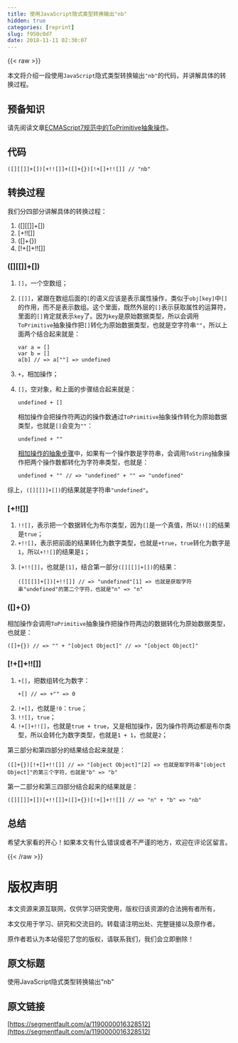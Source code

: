 ```yaml
---
title: 使用JavaScript隐式类型转换输出"nb"
hidden: true
categories: [reprint]
slug: f950c0d7
date: 2018-11-11 02:30:07
---
```


{{< raw >}}
<p>&#x672C;&#x6587;&#x5C06;&#x4ECB;&#x7ECD;&#x4E00;&#x6BB5;&#x4F7F;&#x7528;<code>JavaScript</code>&#x9690;&#x5F0F;&#x7C7B;&#x578B;&#x8F6C;&#x6362;&#x8F93;&#x51FA;<code>&quot;nb&quot;</code>&#x7684;&#x4EE3;&#x7801;&#xFF0C;&#x5E76;&#x8BB2;&#x89E3;&#x5177;&#x4F53;&#x7684;&#x8F6C;&#x6362;&#x8FC7;&#x7A0B;&#x3002;</p><h2 id="articleHeader0">&#x9884;&#x5907;&#x77E5;&#x8BC6;</h2><p>&#x8BF7;&#x5148;&#x9605;&#x8BFB;&#x6587;&#x7AE0;<a href="https://segmentfault.com/a/1190000016325587">ECMAScript7&#x89C4;&#x8303;&#x4E2D;&#x7684;ToPrimitive&#x62BD;&#x8C61;&#x64CD;&#x4F5C;</a>&#x3002;</p><h2 id="articleHeader1">&#x4EE3;&#x7801;</h2><div class="widget-codetool" style="display:none"><div class="widget-codetool--inner"><span class="selectCode code-tool" data-toggle="tooltip" data-placement="top" title="" data-original-title="&#x5168;&#x9009;"></span> <span type="button" class="copyCode code-tool" data-toggle="tooltip" data-placement="top" data-clipboard-text="([][[]]+[])[+!![]]+([]+{})[!+[]+!![]] // &quot;nb&quot;" title="" data-original-title="&#x590D;&#x5236;"></span> <span type="button" class="saveToNote code-tool" data-toggle="tooltip" data-placement="top" title="" data-original-title="&#x653E;&#x8FDB;&#x7B14;&#x8BB0;"></span></div></div><pre class="hljs prolog"><code style="word-break:break-word;white-space:initial">([][[]]+[])[+!![]]+([]+{})[!+[]+!![]] // <span class="hljs-string">&quot;nb&quot;</span></code></pre><h2 id="articleHeader2">&#x8F6C;&#x6362;&#x8FC7;&#x7A0B;</h2><p>&#x6211;&#x4EEC;&#x5206;&#x56DB;&#x90E8;&#x5206;&#x8BB2;&#x89E3;&#x5177;&#x4F53;&#x7684;&#x8F6C;&#x6362;&#x8FC7;&#x7A0B;&#xFF1A;</p><ol><li>([][[]]+[])</li><li>[+!![]]</li><li>([]+{})</li><li>[!+[]+!![]]</li></ol><h3 id="articleHeader3">([][[]]+[])</h3><ol><li><code>[]</code>&#xFF0C;&#x4E00;&#x4E2A;&#x7A7A;&#x6570;&#x7EC4;&#xFF1B;</li><li><p><code>[[]]</code>&#xFF0C;&#x7D27;&#x8DDF;&#x5728;&#x6570;&#x7EC4;&#x540E;&#x9762;&#x7684;<code>[</code>&#x7684;&#x8BED;&#x4E49;&#x5E94;&#x8BE5;&#x662F;&#x8868;&#x793A;&#x5C5E;&#x6027;&#x64CD;&#x4F5C;&#xFF0C;&#x7C7B;&#x4F3C;&#x4E8E;<code>obj[key]</code>&#x4E2D;<code>[]</code>&#x7684;&#x4F5C;&#x7528;&#xFF0C;&#x800C;&#x4E0D;&#x662F;&#x8868;&#x793A;&#x6570;&#x7EC4;&#x3002;&#x8FD9;&#x4E2A;&#x91CC;&#x9762;&#xFF0C;&#x65E2;&#x7136;&#x5916;&#x5C42;&#x7684;<code>[]</code>&#x8868;&#x793A;&#x83B7;&#x53D6;&#x5C5E;&#x6027;&#x7684;&#x8FD0;&#x7B97;&#x7B26;&#xFF0C;&#x91CC;&#x9762;&#x7684;<code>[]</code>&#x80AF;&#x5B9A;&#x5C31;&#x8868;&#x793A;<code>key</code>&#x4E86;&#x3002;&#x56E0;&#x4E3A;<code>key</code>&#x662F;&#x539F;&#x59CB;&#x6570;&#x636E;&#x7C7B;&#x578B;&#xFF0C;&#x6240;&#x4EE5;&#x4F1A;&#x8C03;&#x7528;<code>ToPrimitive</code>&#x62BD;&#x8C61;&#x64CD;&#x4F5C;&#x628A;<code>[]</code>&#x8F6C;&#x5316;&#x4E3A;&#x539F;&#x59CB;&#x6570;&#x636E;&#x7C7B;&#x578B;&#xFF0C;&#x4E5F;&#x5C31;&#x662F;&#x7A7A;&#x5B57;&#x7B26;&#x4E32;<code>&quot;&quot;</code>&#xFF0C;&#x6240;&#x4EE5;&#x4E0A;&#x9762;&#x4E24;&#x4E2A;&#x7ED3;&#x5408;&#x8D77;&#x6765;&#x5C31;&#x662F;&#xFF1A;</p><div class="widget-codetool" style="display:none"><div class="widget-codetool--inner"><span class="selectCode code-tool" data-toggle="tooltip" data-placement="top" title="" data-original-title="&#x5168;&#x9009;"></span> <span type="button" class="copyCode code-tool" data-toggle="tooltip" data-placement="top" data-clipboard-text="var a = []
var b = []
a[b] // =&gt; a[&quot;&quot;] =&gt; undefined" title="" data-original-title="&#x590D;&#x5236;"></span> <span type="button" class="saveToNote code-tool" data-toggle="tooltip" data-placement="top" title="" data-original-title="&#x653E;&#x8FDB;&#x7B14;&#x8BB0;"></span></div></div><pre class="hljs stylus"><code><span class="hljs-selector-tag">var</span> <span class="hljs-selector-tag">a</span> = []
<span class="hljs-selector-tag">var</span> <span class="hljs-selector-tag">b</span> = []
<span class="hljs-selector-tag">a</span>[b] <span class="hljs-comment">// =&gt; a[&quot;&quot;] =&gt; undefined</span></code></pre></li><li><code>+</code>&#xFF0C;&#x76F8;&#x52A0;&#x64CD;&#x4F5C;&#xFF1B;</li><li><p><code>[]</code>&#xFF0C;&#x7A7A;&#x5BF9;&#x8C61;&#xFF0C;&#x548C;&#x4E0A;&#x9762;&#x7684;&#x6B65;&#x9AA4;&#x7ED3;&#x5408;&#x8D77;&#x6765;&#x5C31;&#x662F;&#xFF1A;</p><div class="widget-codetool" style="display:none"><div class="widget-codetool--inner"><span class="selectCode code-tool" data-toggle="tooltip" data-placement="top" title="" data-original-title="&#x5168;&#x9009;"></span> <span type="button" class="copyCode code-tool" data-toggle="tooltip" data-placement="top" data-clipboard-text="undefined + []" title="" data-original-title="&#x590D;&#x5236;"></span> <span type="button" class="saveToNote code-tool" data-toggle="tooltip" data-placement="top" title="" data-original-title="&#x653E;&#x8FDB;&#x7B14;&#x8BB0;"></span></div></div><pre class="hljs accesslog"><code style="word-break:break-word;white-space:initial">undefined + <span class="hljs-string">[]</span></code></pre><p>&#x76F8;&#x52A0;&#x64CD;&#x4F5C;&#x4F1A;&#x628A;&#x64CD;&#x4F5C;&#x7B26;&#x4E24;&#x8FB9;&#x7684;&#x64CD;&#x4F5C;&#x6570;&#x901A;&#x8FC7;<code>ToPrimitive</code>&#x62BD;&#x8C61;&#x64CD;&#x4F5C;&#x8F6C;&#x5316;&#x4E3A;&#x539F;&#x59CB;&#x6570;&#x636E;&#x7C7B;&#x578B;&#xFF0C;&#x4E5F;&#x5C31;&#x662F;<code>[]</code>&#x4F1A;&#x53D8;&#x4E3A;<code>&quot;&quot;</code>&#xFF1A;</p><div class="widget-codetool" style="display:none"><div class="widget-codetool--inner"><span class="selectCode code-tool" data-toggle="tooltip" data-placement="top" title="" data-original-title="&#x5168;&#x9009;"></span> <span type="button" class="copyCode code-tool" data-toggle="tooltip" data-placement="top" data-clipboard-text="undefined + &quot;&quot;" title="" data-original-title="&#x590D;&#x5236;"></span> <span type="button" class="saveToNote code-tool" data-toggle="tooltip" data-placement="top" title="" data-original-title="&#x653E;&#x8FDB;&#x7B14;&#x8BB0;"></span></div></div><pre class="hljs actionscript"><code style="word-break:break-word;white-space:initial"><span class="hljs-literal">undefined</span> + <span class="hljs-string">&quot;&quot;</span></code></pre><p><a href="http://www.ecma-international.org/ecma-262/7.0/#sec-addition-operator-plus-runtime-semantics-evaluation" rel="nofollow noreferrer" target="_blank">&#x76F8;&#x52A0;&#x64CD;&#x4F5C;&#x7684;&#x62BD;&#x8C61;&#x6B65;&#x9AA4;</a>&#x4E2D;&#xFF0C;&#x5982;&#x679C;&#x6709;&#x4E00;&#x4E2A;&#x64CD;&#x4F5C;&#x6570;&#x662F;&#x5B57;&#x7B26;&#x4E32;&#xFF0C;&#x4F1A;&#x8C03;&#x7528;<code>ToString</code>&#x62BD;&#x8C61;&#x64CD;&#x4F5C;&#x628A;&#x4E24;&#x4E2A;&#x64CD;&#x4F5C;&#x6570;&#x90FD;&#x8F6C;&#x5316;&#x4E3A;&#x5B57;&#x7B26;&#x4E32;&#x7C7B;&#x578B;&#xFF0C;&#x4E5F;&#x5C31;&#x662F;&#xFF1A;</p><div class="widget-codetool" style="display:none"><div class="widget-codetool--inner"><span class="selectCode code-tool" data-toggle="tooltip" data-placement="top" title="" data-original-title="&#x5168;&#x9009;"></span> <span type="button" class="copyCode code-tool" data-toggle="tooltip" data-placement="top" data-clipboard-text="undefined + &quot;&quot; // =&gt; &quot;undefined&quot; + &quot;&quot; =&gt; &quot;undefined&quot;" title="" data-original-title="&#x590D;&#x5236;"></span> <span type="button" class="saveToNote code-tool" data-toggle="tooltip" data-placement="top" title="" data-original-title="&#x653E;&#x8FDB;&#x7B14;&#x8BB0;"></span></div></div><pre class="hljs coq"><code style="word-break:break-word;white-space:initial">undefined + <span class="hljs-string">&quot;&quot;</span> // =&gt; <span class="hljs-string">&quot;undefined&quot;</span> + <span class="hljs-string">&quot;&quot;</span> =&gt; <span class="hljs-string">&quot;undefined&quot;</span></code></pre></li></ol><p>&#x7EFC;&#x4E0A;&#xFF0C;<code>([][[]]+[])</code>&#x7684;&#x7ED3;&#x679C;&#x5C31;&#x662F;&#x5B57;&#x7B26;&#x4E32;<code>&quot;undefined&quot;</code>&#x3002;</p><h3 id="articleHeader4">[+!![]]</h3><ol><li><code>!![]</code>&#xFF0C;&#x8868;&#x793A;&#x628A;&#x4E00;&#x4E2A;&#x6570;&#x636E;&#x8F6C;&#x5316;&#x4E3A;&#x5E03;&#x5C14;&#x7C7B;&#x578B;&#xFF0C;&#x56E0;&#x4E3A;<code>[]</code>&#x662F;&#x4E00;&#x4E2A;&#x771F;&#x503C;&#xFF0C;&#x6240;&#x4EE5;<code>!![]</code>&#x7684;&#x7ED3;&#x679C;&#x662F;<code>true</code>&#xFF1B;</li><li><code>+!![]</code>&#xFF0C;&#x8868;&#x793A;&#x628A;&#x524D;&#x9762;&#x7684;&#x7ED3;&#x679C;&#x8F6C;&#x5316;&#x4E3A;&#x6570;&#x5B57;&#x7C7B;&#x578B;&#xFF0C;&#x4E5F;&#x5C31;&#x662F;<code>+true</code>&#xFF0C;<code>true</code>&#x8F6C;&#x5316;&#x4E3A;&#x6570;&#x5B57;&#x662F;<code>1</code>&#xFF0C;&#x6240;&#x4EE5;<code>+!![]</code>&#x7684;&#x7ED3;&#x679C;&#x662F;<code>1</code>&#xFF1B;</li><li><p><code>[+!![]]</code>&#xFF0C;&#x4E5F;&#x5C31;&#x662F;<code>[1]</code>&#xFF0C;&#x7ED3;&#x5408;&#x7B2C;&#x4E00;&#x90E8;&#x5206;<code>([][[]]+[])</code>&#x7684;&#x7ED3;&#x679C;&#xFF1A;</p><div class="widget-codetool" style="display:none"><div class="widget-codetool--inner"><span class="selectCode code-tool" data-toggle="tooltip" data-placement="top" title="" data-original-title="&#x5168;&#x9009;"></span> <span type="button" class="copyCode code-tool" data-toggle="tooltip" data-placement="top" data-clipboard-text="([][[]]+[])[+!![]] // =&gt; &quot;undefined&quot;[1] =&gt; &#x4E5F;&#x5C31;&#x662F;&#x83B7;&#x53D6;&#x5B57;&#x7B26;&#x4E32;&quot;undefined&quot;&#x7684;&#x7B2C;&#x4E8C;&#x4E2A;&#x5B57;&#x7B26;&#xFF0C;&#x4E5F;&#x5C31;&#x662F;&quot;n&quot; =&gt; &quot;n&quot;" title="" data-original-title="&#x590D;&#x5236;"></span> <span type="button" class="saveToNote code-tool" data-toggle="tooltip" data-placement="top" title="" data-original-title="&#x653E;&#x8FDB;&#x7B14;&#x8BB0;"></span></div></div><pre class="hljs prolog"><code style="word-break:break-word;white-space:initial">([][[]]+[])[+!![]] // =&gt; <span class="hljs-string">&quot;undefined&quot;</span>[<span class="hljs-number">1</span>] =&gt; &#x4E5F;&#x5C31;&#x662F;&#x83B7;&#x53D6;&#x5B57;&#x7B26;&#x4E32;<span class="hljs-string">&quot;undefined&quot;</span>&#x7684;&#x7B2C;&#x4E8C;&#x4E2A;&#x5B57;&#x7B26;&#xFF0C;&#x4E5F;&#x5C31;&#x662F;<span class="hljs-string">&quot;n&quot;</span> =&gt; <span class="hljs-string">&quot;n&quot;</span></code></pre></li></ol><h3 id="articleHeader5">([]+{})</h3><p>&#x76F8;&#x52A0;&#x64CD;&#x4F5C;&#x4F1A;&#x8C03;&#x7528;<code>ToPrimitive</code>&#x62BD;&#x8C61;&#x64CD;&#x4F5C;&#x628A;&#x64CD;&#x4F5C;&#x7B26;&#x4E24;&#x8FB9;&#x7684;&#x6570;&#x636E;&#x8F6C;&#x5316;&#x4E3A;&#x539F;&#x59CB;&#x6570;&#x636E;&#x7C7B;&#x578B;&#xFF0C;&#x4E5F;&#x5C31;&#x662F;&#xFF1A;</p><div class="widget-codetool" style="display:none"><div class="widget-codetool--inner"><span class="selectCode code-tool" data-toggle="tooltip" data-placement="top" title="" data-original-title="&#x5168;&#x9009;"></span> <span type="button" class="copyCode code-tool" data-toggle="tooltip" data-placement="top" data-clipboard-text="([]+{}) // =&gt; &quot;&quot; + &quot;[object Object]&quot; // =&gt; &quot;[object Object]&quot;" title="" data-original-title="&#x590D;&#x5236;"></span> <span type="button" class="saveToNote code-tool" data-toggle="tooltip" data-placement="top" title="" data-original-title="&#x653E;&#x8FDB;&#x7B14;&#x8BB0;"></span></div></div><pre class="hljs awk"><code style="word-break:break-word;white-space:initial">([]+{}) <span class="hljs-regexp">//</span> =&gt; <span class="hljs-string">&quot;&quot;</span> + <span class="hljs-string">&quot;[object Object]&quot;</span> <span class="hljs-regexp">//</span> =&gt; <span class="hljs-string">&quot;[object Object]&quot;</span></code></pre><h3 id="articleHeader6">[!+[]+!![]]</h3><ol><li><p><code>+[]</code>&#xFF0C;&#x628A;&#x6570;&#x7EC4;&#x8F6C;&#x5316;&#x4E3A;&#x6570;&#x5B57;&#xFF1A;</p><div class="widget-codetool" style="display:none"><div class="widget-codetool--inner"><span class="selectCode code-tool" data-toggle="tooltip" data-placement="top" title="" data-original-title="&#x5168;&#x9009;"></span> <span type="button" class="copyCode code-tool" data-toggle="tooltip" data-placement="top" data-clipboard-text="+[] // =&gt; +&quot;&quot; =&gt; 0" title="" data-original-title="&#x590D;&#x5236;"></span> <span type="button" class="saveToNote code-tool" data-toggle="tooltip" data-placement="top" title="" data-original-title="&#x653E;&#x8FDB;&#x7B14;&#x8BB0;"></span></div></div><pre class="hljs coq"><code style="word-break:break-word;white-space:initial">+[] // =&gt; +<span class="hljs-string">&quot;&quot;</span> =&gt; <span class="hljs-number">0</span></code></pre></li><li><code>!+[]</code>&#xFF0C;&#x4E5F;&#x5C31;&#x662F;<code>!0</code>&#xFF1A;<code>true</code>&#xFF1B;</li><li><code>!![]</code>&#xFF0C;<code>true</code>&#xFF1B;</li><li><code>!+[]+!![]</code>&#xFF0C;&#x4E5F;&#x5C31;&#x662F;<code>true + true</code>&#xFF0C;&#x53C8;&#x662F;&#x76F8;&#x52A0;&#x64CD;&#x4F5C;&#xFF0C;&#x56E0;&#x4E3A;&#x64CD;&#x4F5C;&#x7B26;&#x4E24;&#x8FB9;&#x90FD;&#x662F;&#x5E03;&#x5C14;&#x7C7B;&#x578B;&#xFF0C;&#x6240;&#x4EE5;&#x4F1A;&#x8F6C;&#x5316;&#x4E3A;&#x6570;&#x5B57;&#x7C7B;&#x578B;&#xFF0C;&#x4E5F;&#x5C31;&#x662F;<code>1 + 1</code>&#xFF0C;&#x4E5F;&#x5C31;&#x662F;<code>2</code>&#xFF1B;</li></ol><p>&#x7B2C;&#x4E09;&#x90E8;&#x5206;&#x548C;&#x7B2C;&#x56DB;&#x90E8;&#x5206;&#x7684;&#x7ED3;&#x679C;&#x7ED3;&#x5408;&#x8D77;&#x6765;&#x5C31;&#x662F;&#xFF1A;</p><div class="widget-codetool" style="display:none"><div class="widget-codetool--inner"><span class="selectCode code-tool" data-toggle="tooltip" data-placement="top" title="" data-original-title="&#x5168;&#x9009;"></span> <span type="button" class="copyCode code-tool" data-toggle="tooltip" data-placement="top" data-clipboard-text="([]+{})[!+[]+!![]] // =&gt; &quot;[object Object]&quot;[2] =&gt; &#x4E5F;&#x5C31;&#x662F;&#x53D6;&#x5B57;&#x7B26;&#x4E32;&quot;[object Object]&quot;&#x7684;&#x7B2C;&#x4E09;&#x4E2A;&#x5B57;&#x7B26;&#xFF0C;&#x4E5F;&#x5C31;&#x662F;&quot;b&quot; =&gt; &quot;b&quot;" title="" data-original-title="&#x590D;&#x5236;"></span> <span type="button" class="saveToNote code-tool" data-toggle="tooltip" data-placement="top" title="" data-original-title="&#x653E;&#x8FDB;&#x7B14;&#x8BB0;"></span></div></div><pre class="hljs prolog"><code style="word-break:break-word;white-space:initial">([]+{})[!+[]+!![]] // =&gt; <span class="hljs-string">&quot;[object Object]&quot;</span>[<span class="hljs-number">2</span>] =&gt; &#x4E5F;&#x5C31;&#x662F;&#x53D6;&#x5B57;&#x7B26;&#x4E32;<span class="hljs-string">&quot;[object Object]&quot;</span>&#x7684;&#x7B2C;&#x4E09;&#x4E2A;&#x5B57;&#x7B26;&#xFF0C;&#x4E5F;&#x5C31;&#x662F;<span class="hljs-string">&quot;b&quot;</span> =&gt; <span class="hljs-string">&quot;b&quot;</span></code></pre><p>&#x7B2C;&#x4E00;&#x4E8C;&#x90E8;&#x5206;&#x548C;&#x7B2C;&#x4E09;&#x56DB;&#x90E8;&#x5206;&#x7ED3;&#x5408;&#x8D77;&#x6765;&#x7684;&#x7ED3;&#x679C;&#x5C31;&#x662F;&#xFF1A;</p><div class="widget-codetool" style="display:none"><div class="widget-codetool--inner"><span class="selectCode code-tool" data-toggle="tooltip" data-placement="top" title="" data-original-title="&#x5168;&#x9009;"></span> <span type="button" class="copyCode code-tool" data-toggle="tooltip" data-placement="top" data-clipboard-text="([][[]]+[])[+!![]]+([]+{})[!+[]+!![]] // =&gt; &quot;n&quot; + &quot;b&quot; =&gt; &quot;nb&quot;" title="" data-original-title="&#x590D;&#x5236;"></span> <span type="button" class="saveToNote code-tool" data-toggle="tooltip" data-placement="top" title="" data-original-title="&#x653E;&#x8FDB;&#x7B14;&#x8BB0;"></span></div></div><pre class="hljs prolog"><code style="word-break:break-word;white-space:initial">([][[]]+[])[+!![]]+([]+{})[!+[]+!![]] // =&gt; <span class="hljs-string">&quot;n&quot;</span> + <span class="hljs-string">&quot;b&quot;</span> =&gt; <span class="hljs-string">&quot;nb&quot;</span></code></pre><h2 id="articleHeader7">&#x603B;&#x7ED3;</h2><p>&#x5E0C;&#x671B;&#x5927;&#x5BB6;&#x770B;&#x7684;&#x5F00;&#x5FC3;&#xFF01;&#x5982;&#x679C;&#x672C;&#x6587;&#x6709;&#x4EC0;&#x4E48;&#x9519;&#x8BEF;&#x6216;&#x8005;&#x4E0D;&#x4E25;&#x8C28;&#x7684;&#x5730;&#x65B9;&#xFF0C;&#x6B22;&#x8FCE;&#x5728;&#x8BC4;&#x8BBA;&#x533A;&#x7559;&#x8A00;&#x3002;</p>
{{< /raw >}}

# 版权声明
本文资源来源互联网，仅供学习研究使用，版权归该资源的合法拥有者所有，

本文仅用于学习、研究和交流目的。转载请注明出处、完整链接以及原作者。 

原作者若认为本站侵犯了您的版权，请联系我们，我们会立即删除！

## 原文标题
使用JavaScript隐式类型转换输出"nb"

## 原文链接
[https://segmentfault.com/a/1190000016328512](https://segmentfault.com/a/1190000016328512)

